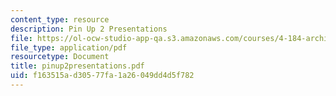 ```yaml
---
content_type: resource
description: Pin Up 2 Presentations
file: https://ol-ocw-studio-app-qa.s3.amazonaws.com/courses/4-184-architectural-design-workshops-computational-design-for-housing-spring-2002/f163515ad30577fa1a26049dd4d5f782_pinup2presentations.pdf
file_type: application/pdf
resourcetype: Document
title: pinup2presentations.pdf
uid: f163515a-d305-77fa-1a26-049dd4d5f782
---
```

